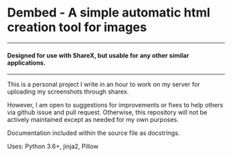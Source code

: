 # Dembed - A simple automatic html creation tool for images
---
#### Designed for use with ShareX, but usable for any other similar applications.
---
This is a personal project I write in an hour to work on my server for uploading my screenshots through sharex.

However, I am open to suggestions for improvements or fixes to help others via github issue and pull request. Otherwise, this repository will not be actively maintained except as needed for my own purposes.

Documentation included within the source file as docstrings.

Uses: Python 3.6+, jinja2, Pillow
